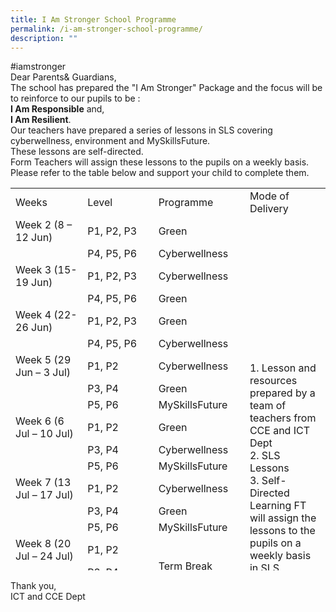 ```yaml
---
title: I Am Stronger School Programme
permalink: /i-am-stronger-school-programme/
description: ""
---
```

<p>#iamstronger<br />Dear Parents&amp; Guardians,<br />The school has prepared the "I Am Stronger" Package and the focus will be to reinforce to our pupils to be :<br /><strong>I Am Responsible</strong>&nbsp;and,<br /><strong>I Am Resilient</strong>.<br />Our teachers have prepared a series of lessons in SLS covering cyberwellness, environment and MySkillsFuture.<br />These lessons are self-directed.<br />Form Teachers will assign these lessons to the pupils on a weekly basis. Please refer to the table below and support your child to complete them.</p>
<table style="height: 612px;">
<tbody>
<tr style="height: 18px;">
<td style="height: 18px; width: 140px;">Weeks</td>
<td style="height: 18px; width: 146px;">Level</td>
<td style="height: 18px; width: 146px;">Programme</td>
<td style="height: 18px; width: 145px;">Mode of Delivery</td>
</tr>
<tr style="height: 36px;">
<td style="height: 36px; width: 140px;">Week 2 (8 &ndash; 12 Jun)</td>
<td style="height: 36px; width: 146px;">P1, P2, P3</td>
<td style="height: 36px; width: 146px;">Green</td>
<td style="height: 594px; width: 145px;" rowspan="24">
<p>1. Lesson and resources prepared by a team of teachers from CCE and ICT Dept<br />2. SLS Lessons<br />3. Self-Directed Learning FT will assign the lessons to the pupils on a weekly basis in SLS.</p>
</td>
</tr>
<tr style="height: 18px;">
<td style="height: 18px; width: 140px;">&nbsp;</td>
<td style="height: 18px; width: 146px;">P4, P5, P6</td>
<td style="height: 18px; width: 146px;">Cyberwellness</td>
</tr>
<tr style="height: 36px;">
<td style="height: 36px; width: 140px;">Week 3 (15-19 Jun)</td>
<td style="height: 36px; width: 146px;">P1, P2, P3</td>
<td style="height: 36px; width: 146px;">Cyberwellness</td>
</tr>
<tr style="height: 18px;">
<td style="height: 18px; width: 140px;">&nbsp;</td>
<td style="height: 18px; width: 146px;">P4, P5, P6</td>
<td style="height: 18px; width: 146px;">Green</td>
</tr>
<tr style="height: 36px;">
<td style="height: 36px; width: 140px;">Week 4 (22-26 Jun)</td>
<td style="height: 36px; width: 146px;">P1, P2, P3</td>
<td style="height: 36px; width: 146px;">Green</td>
</tr>
<tr style="height: 18px;">
<td style="height: 18px; width: 140px;">&nbsp;</td>
<td style="height: 18px; width: 146px;">P4, P5, P6</td>
<td style="height: 18px; width: 146px;">Cyberwellness</td>
</tr>
<tr style="height: 36px;">
<td style="height: 36px; width: 140px;">Week 5 (29 Jun &ndash; 3 Jul)</td>
<td style="height: 36px; width: 146px;">P1, P2</td>
<td style="height: 36px; width: 146px;">Cyberwellness</td>
</tr>
<tr style="height: 18px;">
<td style="height: 18px; width: 140px;">&nbsp;</td>
<td style="height: 18px; width: 146px;">P3, P4</td>
<td style="height: 18px; width: 146px;">Green</td>
</tr>
<tr style="height: 18px;">
<td style="height: 18px; width: 140px;">&nbsp;</td>
<td style="height: 18px; width: 146px;">P5, P6</td>
<td style="height: 18px; width: 146px;">MySkillsFuture</td>
</tr>
<tr style="height: 36px;">
<td style="height: 36px; width: 140px;">Week 6 (6 Jul &ndash; 10 Jul)</td>
<td style="height: 36px; width: 146px;">P1, P2</td>
<td style="height: 36px; width: 146px;">Green</td>
</tr>
<tr style="height: 18px;">
<td style="height: 18px; width: 140px;">&nbsp;</td>
<td style="height: 18px; width: 146px;">P3, P4</td>
<td style="height: 18px; width: 146px;">Cyberwellness</td>
</tr>
<tr style="height: 18px;">
<td style="height: 18px; width: 140px;">&nbsp;</td>
<td style="height: 18px; width: 146px;">P5, P6</td>
<td style="height: 18px; width: 146px;">MySkillsFuture</td>
</tr>
<tr style="height: 36px;">
<td style="height: 36px; width: 140px;">Week 7 (13 Jul &ndash; 17 Jul)</td>
<td style="height: 36px; width: 146px;">P1, P2</td>
<td style="height: 36px; width: 146px;">Cyberwellness</td>
</tr>
<tr style="height: 18px;">
<td style="height: 18px; width: 140px;">&nbsp;</td>
<td style="height: 18px; width: 146px;">P3, P4</td>
<td style="height: 18px; width: 146px;">Green</td>
</tr>
<tr style="height: 18px;">
<td style="height: 18px; width: 140px;">&nbsp;</td>
<td style="height: 18px; width: 146px;">P5, P6</td>
<td style="height: 18px; width: 146px;">MySkillsFuture</td>
</tr>
<tr style="height: 36px;">
<td style="height: 36px; width: 140px;">Week 8 (20 Jul &ndash; 24 Jul)</td>
<td style="height: 36px; width: 146px;">P1, P2</td>
<td style="height: 72px; width: 146px;" rowspan="3">Term Break</td>
</tr>
<tr style="height: 18px;">
<td style="height: 18px; width: 140px;">&nbsp;</td>
<td style="height: 18px; width: 146px;">P3, P4</td>
</tr>
<tr style="height: 18px;">
<td style="height: 18px; width: 140px;">&nbsp;</td>
<td style="height: 18px; width: 146px;">P5, P6</td>
</tr>
<tr style="height: 36px;">
<td style="height: 36px; width: 140px;">Week 9 ( 27 Jul &ndash; 31 Jul )</td>
<td style="height: 36px; width: 146px;">P1, P2</td>
<td style="height: 36px; width: 146px;">Cyberwellness</td>
</tr>
<tr style="height: 18px;">
<td style="height: 18px; width: 140px;">&nbsp;</td>
<td style="height: 18px; width: 146px;">P3, P4</td>
<td style="height: 18px; width: 146px;">Green</td>
</tr>
<tr style="height: 18px;">
<td style="height: 18px; width: 140px;">&nbsp;</td>
<td style="height: 18px; width: 146px;">P5, P6</td>
<td style="height: 18px; width: 146px;">MySkillsFuture</td>
</tr>
<tr style="height: 36px;">
<td style="height: 36px; width: 140px;">Week 10 (3 Aug &ndash; 7 Aug)</td>
<td style="height: 36px; width: 146px;">P1, P2</td>
<td style="height: 36px; width: 146px;">Green</td>
</tr>
<tr style="height: 18px;">
<td style="height: 18px; width: 140px;">&nbsp;</td>
<td style="height: 18px; width: 146px;">P3, P4</td>
<td style="height: 18px; width: 146px;">Cyberwellness</td>
</tr>
<tr style="height: 18px;">
<td style="height: 18px; width: 140px;">&nbsp;</td>
<td style="height: 18px; width: 146px;">P5, P6</td>
<td style="height: 18px; width: 146px;">MySkillsFuture</td>
</tr>
</tbody>
</table>
<p>Thank you,<br />ICT and CCE Dept</p>
